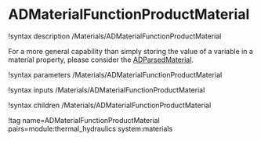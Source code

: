 # ADMaterialFunctionProductMaterial

!syntax description /Materials/ADMaterialFunctionProductMaterial

For a more general capability than simply storing the value of a variable in a
material property, please consider the [ADParsedMaterial](ParsedMaterial.md).

!syntax parameters /Materials/ADMaterialFunctionProductMaterial

!syntax inputs /Materials/ADMaterialFunctionProductMaterial

!syntax children /Materials/ADMaterialFunctionProductMaterial

!tag name=ADMaterialFunctionProductMaterial pairs=module:thermal_hydraulics system:materials
